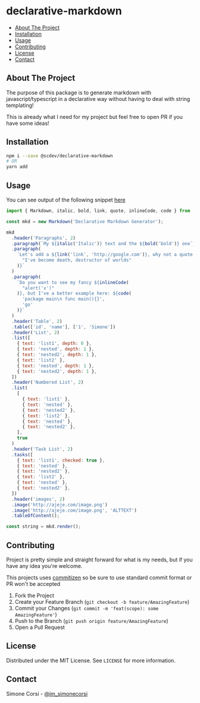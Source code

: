 # declarative-markdown

<!-- PROJECT SHIELDS -->

<!-- ![tests](https://github.com/simonecorsi/declarative-markdown/workflows/test/badge.svg) -->

<!-- toc -->

- [About The Project](#about-the-project)
- [Installation](#installation)
- [Usage](#usage)
- [Contributing](#contributing)
- [License](#license)
- [Contact](#contact)

<!-- tocstop -->

## About The Project

The purpose of this package is to generate markdown with javascript/typescript in a declarative way without having to deal with string templating!

This is already what I need for my project but feel free to open PR if you have some ideas!

<!-- GETTING STARTED -->

## Installation

```sh
npm i --save @scdev/declarative-markdown
# OR
yarn add
```

<!-- USAGE EXAMPLES -->

## Usage

You can see output of the following snippet [here](./test/fixtures/output)

```js
import { Markdown, italic, bold, link, quote, inlineCode, code } from '../src';

const mkd = new Markdown('Declarative Markdown Generator');

mkd
  .header('Paragraphs', 2)
  .paragraph(`My ${italic('Italic')} text and the ${bold('bold')} one`)
  .paragraph(
    `Let's add a ${link('link', 'http://google.com')}, why not a quote: ${quote(
      "I've become death, destructor of worlds"
    )}`
  )
  .paragraph(
    `Do you want to see my fancy ${inlineCode(
      "alert('x')"
    )}, but I've a better example here: ${code(
      'package main\n func main(){}',
      'go'
    )}`
  )
  .header('Table', 2)
  .table(['id', 'name'], ['1', 'Simone'])
  .header('List', 2)
  .list([
    { text: 'list1', depth: 0 },
    { text: 'nested', depth: 1 },
    { text: 'nested2', depth: 1 },
    { text: 'list2' },
    { text: 'nested', depth: 1 },
    { text: 'nested2', depth: 1 },
  ])
  .header('Numbered List', 2)
  .list(
    [
      { text: 'list1' },
      { text: 'nested' },
      { text: 'nested2' },
      { text: 'list2' },
      { text: 'nested' },
      { text: 'nested2' },
    ],
    true
  )
  .header('Task List', 2)
  .tasks([
    { text: 'list1', checked: true },
    { text: 'nested' },
    { text: 'nested2' },
    { text: 'list2' },
    { text: 'nested' },
    { text: 'nested2' },
  ])
  .header('images', 2)
  .image('http://ajeje.com/image.png')
  .image('http://ajeje.com/image.png', 'ALTTEXT')
  .tableOfContent();

const string = mkd.render();
```

<!-- CONTRIBUTING -->

## Contributing

Project is pretty simple and straight forward for what is my needs, but if you have any idea you're welcome.

This projects uses [commitizen](https://github.com/commitizen/cz-cli) so be sure to use standard commit format or PR won't be accepted

1. Fork the Project
2. Create your Feature Branch (`git checkout -b feature/AmazingFeature`)
3. Commit your Changes (`git commit -m 'feat(scope): some AmazingFeature'`)
4. Push to the Branch (`git push origin feature/AmazingFeature`)
5. Open a Pull Request

<!-- LICENSE -->

## License

Distributed under the MIT License. See `LICENSE` for more information.

<!-- CONTACT -->

## Contact

Simone Corsi - [@im_simonecorsi](https://twitter.com/im_simonecorsi)

